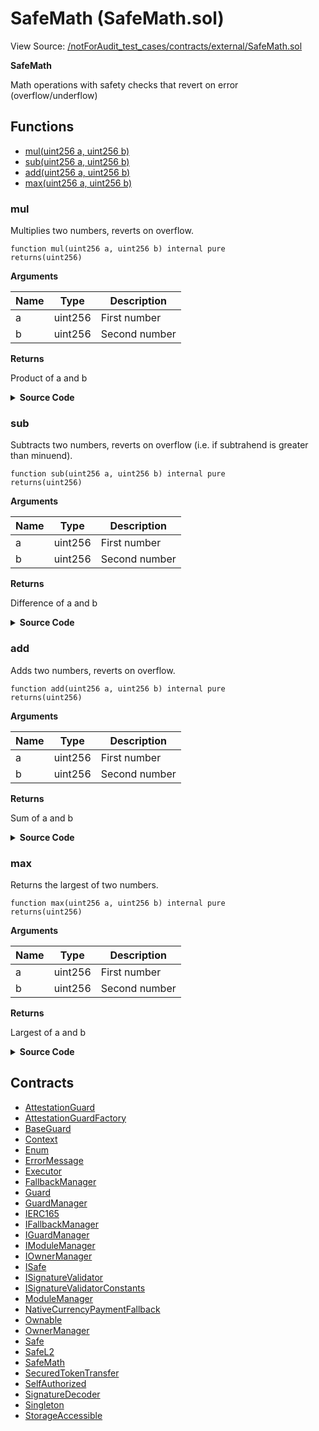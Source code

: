 # SafeMath (SafeMath.sol)

View Source: [/notForAudit_test_cases/contracts/external/SafeMath.sol](../notForAudit_test_cases/contracts/external/SafeMath.sol)

**SafeMath**

Math operations with safety checks that revert on error (overflow/underflow)

## Functions

- [mul(uint256 a, uint256 b)](#mul)
- [sub(uint256 a, uint256 b)](#sub)
- [add(uint256 a, uint256 b)](#add)
- [max(uint256 a, uint256 b)](#max)

### mul

Multiplies two numbers, reverts on overflow.

```solidity
function mul(uint256 a, uint256 b) internal pure
returns(uint256)
```

**Arguments**

| Name | Type    | Description   |
| ---- | ------- | ------------- |
| a    | uint256 | First number  |
| b    | uint256 | Second number |

**Returns**

Product of a and b

<details>
	<summary><strong>Source Code</strong></summary>

```javascript
function mul(uint256 a, uint256 b) internal pure returns (uint256) {
        // Gas optimization: this is cheaper than requiring 'a' not being zero, but the
        // benefit is lost if 'b' is also tested.
        // See: https://github.com/OpenZeppelin/openzeppelin-solidity/pull/522
        if (a == 0) {
            return 0;
        }

        uint256 c = a * b;
        require(c / a == b);

        return c;
    }
```

</details>

### sub

Subtracts two numbers, reverts on overflow (i.e. if subtrahend is greater than minuend).

```solidity
function sub(uint256 a, uint256 b) internal pure
returns(uint256)
```

**Arguments**

| Name | Type    | Description   |
| ---- | ------- | ------------- |
| a    | uint256 | First number  |
| b    | uint256 | Second number |

**Returns**

Difference of a and b

<details>
	<summary><strong>Source Code</strong></summary>

```javascript
function sub(uint256 a, uint256 b) internal pure returns (uint256) {
        require(b <= a);
        uint256 c = a - b;

        return c;
    }
```

</details>

### add

Adds two numbers, reverts on overflow.

```solidity
function add(uint256 a, uint256 b) internal pure
returns(uint256)
```

**Arguments**

| Name | Type    | Description   |
| ---- | ------- | ------------- |
| a    | uint256 | First number  |
| b    | uint256 | Second number |

**Returns**

Sum of a and b

<details>
	<summary><strong>Source Code</strong></summary>

```javascript
function add(uint256 a, uint256 b) internal pure returns (uint256) {
        uint256 c = a + b;
        require(c >= a);

        return c;
    }
```

</details>

### max

Returns the largest of two numbers.

```solidity
function max(uint256 a, uint256 b) internal pure
returns(uint256)
```

**Arguments**

| Name | Type    | Description   |
| ---- | ------- | ------------- |
| a    | uint256 | First number  |
| b    | uint256 | Second number |

**Returns**

Largest of a and b

<details>
	<summary><strong>Source Code</strong></summary>

```javascript
function max(uint256 a, uint256 b) internal pure returns (uint256) {
        return a >= b ? a : b;
    }
```

</details>

## Contracts

- [AttestationGuard](AttestationGuard.md)
- [AttestationGuardFactory](AttestationGuardFactory.md)
- [BaseGuard](BaseGuard.md)
- [Context](Context.md)
- [Enum](Enum.md)
- [ErrorMessage](ErrorMessage.md)
- [Executor](Executor.md)
- [FallbackManager](FallbackManager.md)
- [Guard](Guard.md)
- [GuardManager](GuardManager.md)
- [IERC165](IERC165.md)
- [IFallbackManager](IFallbackManager.md)
- [IGuardManager](IGuardManager.md)
- [IModuleManager](IModuleManager.md)
- [IOwnerManager](IOwnerManager.md)
- [ISafe](ISafe.md)
- [ISignatureValidator](ISignatureValidator.md)
- [ISignatureValidatorConstants](ISignatureValidatorConstants.md)
- [ModuleManager](ModuleManager.md)
- [NativeCurrencyPaymentFallback](NativeCurrencyPaymentFallback.md)
- [Ownable](Ownable.md)
- [OwnerManager](OwnerManager.md)
- [Safe](Safe.md)
- [SafeL2](SafeL2.md)
- [SafeMath](SafeMath.md)
- [SecuredTokenTransfer](SecuredTokenTransfer.md)
- [SelfAuthorized](SelfAuthorized.md)
- [SignatureDecoder](SignatureDecoder.md)
- [Singleton](Singleton.md)
- [StorageAccessible](StorageAccessible.md)
